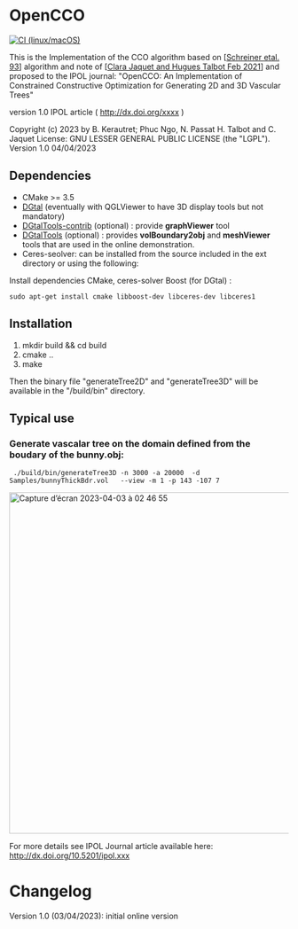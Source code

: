 # OpenCCO

[![CI (linux/macOS)](https://github.com/kerautret/LiverCCO/actions/workflows/build.yml/badge.svg)](https://github.com/kerautret/LiverCCO/actions/workflows/build.yml)



This is the Implementation of the CCO algorithm based on [[Schreiner etal. 93](https://github.com/kerautret/LiverCCO/blob/main/Refs/schreiner90.pdf)] algorithm and note of [[Clara Jaquet and Hugues Talbot  Feb 2021](https://github.com/kerautret/LiverCCO/blob/main/Refs/ccoJacquetHugues.pdf)]
and proposed to the IPOL journal: 
"OpenCCO: An Implementation of Constrained Constructive Optimization for Generating 2D and 3D Vascular Trees" 

version 1.0 IPOL article ( http://dx.doi.org/xxxx )

Copyright (c) 2023 by B. Kerautret;  Phuc Ngo, N. Passat H. Talbot and C. Jaquet
License: GNU LESSER GENERAL PUBLIC LICENSE (the "LGPL").
Version 1.0 04/04/2023


## Dependencies

- CMake >= 3.5
- [DGtal](https://github.com/DGtal-team/DGtal) 
   (eventually with QGLViewer to have 3D display tools but not mandatory)
- [DGtalTools-contrib](https://github.com/DGtal-team/DGtalTools-contrib.git) (optional) : provide **graphViewer** tool
- [DGtalTools](https://github.com/DGtal-team/DGtalTools) (optional) : provides **volBoundary2obj** and **meshViewer** tools that are used in the online demonstration.
- Ceres-seolver: can be installed from the source included in the ext directory or using the following:

Install dependencies CMake, ceres-solver Boost (for DGtal) :
```
sudo apt-get install cmake libboost-dev libceres-dev libceres1
```

## Installation


1. mkdir build && cd build
2. cmake .. 
3. make

Then the binary file "generateTree2D" and "generateTree3D" will be available in the "/build/bin" directory.


## Typical use 

### Generate vascalar tree on the domain defined from the boudary of the bunny.obj:
```
 ./build/bin/generateTree3D -n 3000 -a 20000  -d Samples/bunnyThickBdr.vol   --view -m 1 -p 143 -107 7
 ```
 
<img width="616" alt="Capture d’écran 2023-04-03 à 02 46 55" src="https://user-images.githubusercontent.com/772865/229388906-2035b721-f4f6-4f9c-bb2b-1490b5a86187.png">




For more details see IPOL Journal article available here: 
 http://dx.doi.org/10.5201/ipol.xxx






# Changelog

Version 1.0 (03/04/2023):  initial online version


